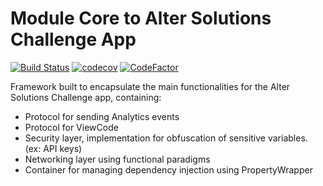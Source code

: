 # Module Core to Alter Solutions Challenge App

[![Build Status](https://app.bitrise.io/app/5d742991ff49ae47/status.svg?token=P0wW0w5pvZpvfCsBF47A5g)](https://app.bitrise.io/app/5d742991ff49ae47)
[![codecov](https://codecov.io/gh/maclacerda/alter-solutions-challenge-core/branch/main/graph/badge.svg?token=iAliBNKWIN)](https://codecov.io/gh/maclacerda/alter-solutions-challenge-core)
[![CodeFactor](https://www.codefactor.io/repository/github/maclacerda/alter-solutions-challenge-core/badge?s=e636aef10174288a19b2a7065bb8c27d06e46820)](https://www.codefactor.io/repository/github/maclacerda/alter-solutions-challenge-core)

Framework built to encapsulate the main functionalities for the Alter Solutions Challenge app, containing:

* Protocol for sending Analytics events
* Protocol for ViewCode
* Security layer, implementation for obfuscation of sensitive variables. (ex: API keys)
* Networking layer using functional paradigms
* Container for managing dependency injection using PropertyWrapper